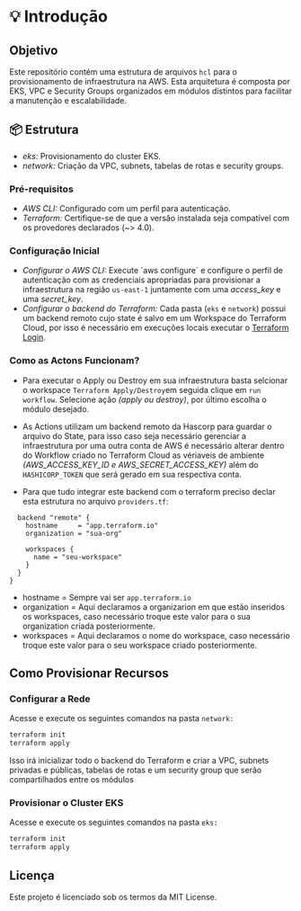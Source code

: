 # 💡 Introdução

## Objetivo ##
Este repositório contém uma estrutura de arquivos `hcl` para o provisionamento de infraestrutura na AWS. Esta arquitetura é composta por EKS, VPC e Security Groups organizados em módulos distintos para facilitar a manutenção e escalabilidade.

## 📦 Estrutura ##

- *eks:* Provisionamento do cluster EKS.
- *network:* Criação da VPC, subnets, tabelas de rotas e security groups.

### Pré-requisitos

- *AWS CLI:* Configurado com um perfil para autenticação.
- *Terraform:* Certifique-se de que a versão instalada seja compatível com os provedores declarados (~> 4.0).

### Configuração Inicial

- *Configurar o AWS CLI:* Execute ´aws configure´ e configure o perfil de autenticação com as credenciais apropriadas para provisionar a infraestrutura na região `us-east-1` juntamente com uma *access_key* e uma *secret_key*.
- *Configurar o backend do Terraform:* Cada pasta (`eks` e `network`) possui um backend remoto cujo state é salvo em um Workspace do Terraform Cloud, por isso é necessário em execuções locais executar o [Terraform Login](https://developer.hashicorp.com/terraform/tutorials/cloud-get-started/cloud-login#start-the-login-flow).

### Como as Actons Funcionam?
- Para executar o Apply ou Destroy em sua infraestrutura basta selcionar o workspace `Terraform Apply/Destroy`em seguida clique em `run workflow`. Selecione ação *(apply ou destroy)*, por último escolha o módulo desejado.
- As Actions utilizam um backend remoto da Hascorp para guardar o arquivo do State, para isso caso seja necessário gerenciar a infraestrutura por uma outra conta de AWS é necessário alterar dentro do Workflow criado no Terraform Cloud as vériaveis de ambiente *(AWS_ACCESS_KEY_ID e AWS_SECRET_ACCESS_KEY)* além do `HASHICORP_TOKEN` que será gerado em sua respectiva conta.

- Para que tudo integrar este backend com o terraform preciso declar esta estrutura no arquivo `providers.tf`:

```hcl
  backend "remote" {
    hostname     = "app.terraform.io"
    organization = "sua-org"

    workspaces {
      name = "seu-workspace"
    }
  }
}
```
- hostname = Sempre vai ser `app.terraform.io`
- organization = Aqui declaramos a organizarion em que estão inseridos os workspaces, caso necessário troque este valor para o sua organization criada posteriormente.
- workspaces = Aqui declaramos o nome do workspace, caso necessário troque este valor para o seu workspace criado posteriormente.


## Como Provisionar Recursos ##

### Configurar a Rede

Acesse e execute os seguintes comandos na pasta `network:`

```bash
terraform init
terraform apply

```

Isso irá inicializar todo o backend do Terraform e criar a VPC, subnets privadas e públicas, tabelas de rotas e um security group que serão compartilhados entre os módulos


### Provisionar o Cluster EKS

Acesse e execute os seguintes comandos na pasta `eks:`

```bash
terraform init
terraform apply

```

## Licença
Este projeto é licenciado sob os termos da MIT License.

